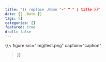 ```yaml
---
title: "{{ replace .Name "-" " " | title }}"
date: {{ .Date }}
tags: []
categories: []
featured: true
draft: false
---
```


<!--more-->

{{< figure 
src="img/test.png"
caption="caption"
>}}